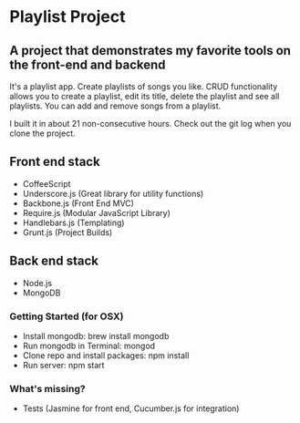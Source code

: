 Playlist Project 
========

A project that demonstrates my favorite tools on the front-end and backend
--------


It's a playlist app.  Create playlists of songs you like.  CRUD functionality allows you to create
a playlist, edit its title, delete the playlist and see all playlists.  You can add and remove songs from
a playlist.  

I built it in about 21 non-consecutive hours. Check out the git log when you clone the project.



Front end stack
--------

* CoffeeScript
* Underscore.js (Great library for utility functions)
* Backbone.js (Front End MVC)
* Require.js (Modular JavaScript Library)
* Handlebars.js (Templating)
* Grunt.js (Project Builds)


Back end stack
--------

* Node.js
* MongoDB


### Getting Started (for OSX)

 * Install mongodb: brew install mongodb
 * Run mongodb in Terminal: mongod
 * Clone repo and install packages: npm install
 * Run server: npm start
 
### What's missing?

  * Tests (Jasmine for front end, Cucumber.js for integration)
